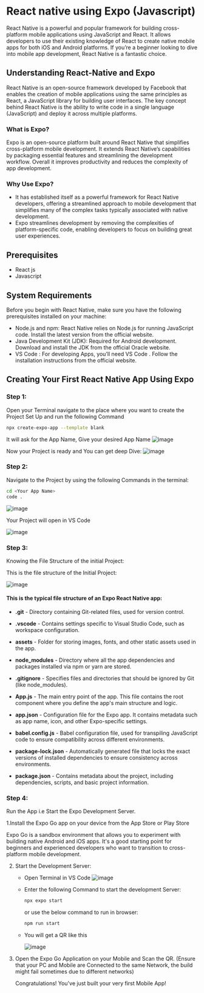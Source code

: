 # React native using Expo (Javascript)
React Native is a powerful and popular framework for building cross-platform mobile applications using JavaScript and React. It allows developers to use their existing knowledge of React to create native mobile apps for both iOS and Android platforms. If you’re a beginner looking to dive into mobile app development, React Native is a fantastic choice. 

## Understanding React-Native and Expo
React Native is an open-source framework developed by Facebook that enables the creation of mobile applications using the same principles as React, a JavaScript library for building user interfaces. The key concept behind React Native is the ability to write code in a single language (JavaScript) and deploy it across multiple platforms.

### What is Expo?
Expo is an open-source platform built around React Native that simplifies cross-platform mobile development. It extends React Native’s capabilities by packaging essential features and streamlining the development workflow. Overall it improves productivity and reduces the complexity of app development.

### Why Use Expo?
- It has established itself as a powerful framework for React Native developers, offering a streamlined approach to mobile development that simplifies many of the complex tasks typically associated with native development. 
- Expo streamlines development by removing the complexities of platform-specific code, enabling developers to focus on building great user experiences.


## Prerequisites
- React js
- Javascript

## System Requirements
Before you begin with React Native, make sure you have the following prerequisites installed on your machine:

- Node.js and npm: React Native relies on Node.js for running JavaScript code. Install the latest version from the official website.
- Java Development Kit (JDK): Required for Android development. Download and install the JDK from the official Oracle website.
- VS Code : For developing Apps, you’ll need VS Code . Follow the installation instructions from the official website.

## Creating Your First React Native App Using Expo 

### Step 1:
Open your Terminal navigate to the place where you want to create the Project Set Up and run the following Command
```bash
npx create-expo-app --template blank
```
It will ask for the App Name, Give your desired App Name
![image](https://github.com/user-attachments/assets/e4f506fd-21a6-488c-9de8-78d6b0b9da90)

Now your Project is ready and You can get deep Dive:
![image](https://github.com/user-attachments/assets/97e399cb-c156-4df0-8623-fbe7a71ddee0)


### Step 2:
Navigate to the Project by using the following Commands in the terminal:

```bash
cd <Your App Name>
code .
```

![image](https://github.com/user-attachments/assets/612bcac8-1e1a-4fa9-8615-cf1fbba21c0b)

Your Project will open in VS Code 


![image](https://github.com/user-attachments/assets/7b597227-7c6e-43e2-8988-e3ed35fe31e8)

### Step 3:

Knowing the File Structure of the initial Project:

This is the file structure of the  Initial Project:

![image](https://github.com/user-attachments/assets/7586bff2-2ccb-40ab-a1a2-30668e7b2916)

#### This is the typical file structure of an Expo React Native app:

- **.git** - Directory containing Git-related files, used for version control.

- **.vscode** - Contains settings specific to Visual Studio Code, such as workspace configuration.

- **assets** - Folder for storing images, fonts, and other static assets used in the app.

- **node_modules** - Directory where all the app dependencies and packages installed via npm or yarn are stored.

- **.gitignore** - Specifies files and directories that should be ignored by Git (like node_modules).

- **App.js** - The main entry point of the app. This file contains the root component where you define the app's main structure and logic.

- **app.json** - Configuration file for the Expo app. It contains metadata such as app name, icon, and other Expo-specific settings.

- **babel.config.js** - Babel configuration file, used for transpiling JavaScript code to ensure compatibility across different environments.

- **package-lock.json** - Automatically generated file that locks the exact versions of installed dependencies to ensure consistency across environments.

- **package.json** - Contains metadata about the project, including dependencies, scripts, and basic project information.

### Step 4:

Run the App i.e Start the Expo Development Server.

1.Install the Expo Go app on your device from the App Store or Play Store 

Expo Go is a sandbox environment that allows you to experiment with building native Android and iOS apps. It's a good starting point for beginners and experienced developers who want to transition to cross-platform mobile development. 

2. Start the Development Server:

   - Open Terminal in VS Code
     ![image](https://github.com/user-attachments/assets/2e59ebbc-d6e5-497d-959f-7780487a5c84)
   - Enter the following Command to start the development Server:
       ```bash
       npx expo start
       ```
       or use the below command to run in browser:
       ```bash
       npm run start
       ```
   - You will get  a QR like this
   
      ![image](https://github.com/user-attachments/assets/1446e5bc-92e3-4774-850c-1ce71a19c65c)

 3. Open the Expo Go Application on your Mobile and Scan the QR.
    (Ensure that your PC and Mobile are Connected to the same Network, the build might fail sometimes due to different networks)
    
     Congratulations! You've just built your very first Mobile App!
